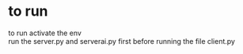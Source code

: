# to run
to run activate the env
<br>
run the server.py and serverai.py first before running the file client.py

